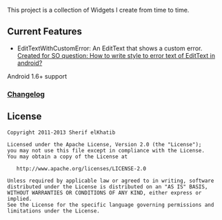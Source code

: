 This project is a collection of Widgets I create from time to time.

## Current Features
 * EditTextWithCustomError: An EditText that shows a custom error. [Created for SO question: How to write style to error text of EditText in android?](http://stackoverflow.com/a/15272453/833622)
 
Android 1.6+ support

### [Changelog](https://github.com/sherifelkhatib/WidgyWidgets/blob/master/CHANGELOG.md)

## License

    Copyright 2011-2013 Sherif elKhatib

    Licensed under the Apache License, Version 2.0 (the "License");
    you may not use this file except in compliance with the License.
    You may obtain a copy of the License at

       http://www.apache.org/licenses/LICENSE-2.0

    Unless required by applicable law or agreed to in writing, software
    distributed under the License is distributed on an "AS IS" BASIS,
    WITHOUT WARRANTIES OR CONDITIONS OF ANY KIND, either express or implied.
    See the License for the specific language governing permissions and
    limitations under the License.